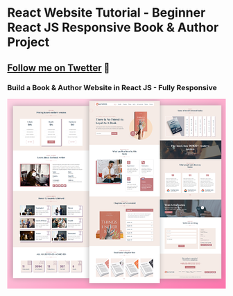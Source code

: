 # React Website Tutorial - Beginner React JS Responsive Book & Author Project
## [Follow me on Twetter](https://twitter.com/elaammari_) 💙
### Build a Book & Author Website in React JS  -  Fully Responsive



![preview img](./public/assets/images/book-reviews-2.png)
